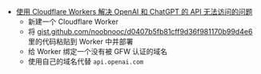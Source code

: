 - [使用 Cloudflare Workers 解决 OpenAI 和 ChatGPT 的 API 无法访问的问题](https://github.com/noobnooc/noobnooc/discussions/9)
	- 新建一个 Cloudflare Worker
	- 将 [gist.github.com/noobnooc/d0407b5fb81cff9d36f981170b99d4e6](https://gist.github.com/noobnooc/d0407b5fb81cff9d36f981170b99d4e6) 里的代码粘贴到 Worker 中并部署
	- 给 Worker 绑定一个没有被 GFW 认证的域名
	- 使用自己的域名代替 `api.openai.com`